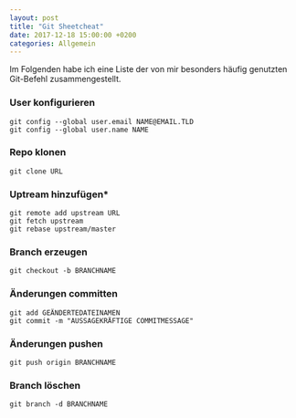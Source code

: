 ```yaml
---
layout: post
title: "Git Sheetcheat"
date: 2017-12-18 15:00:00 +0200
categories: Allgemein
---
```

Im Folgenden habe ich eine Liste der von mir besonders häufig genutzten Git-Befehl zusammengestellt.  
<!--more-->
### User konfigurieren
`git config --global user.email NAME@EMAIL.TLD`  
`git config --global user.name NAME`  

### Repo klonen
`git clone URL`  

### Uptream hinzufügen*
`git remote add upstream URL`  
`git fetch upstream`  
`git rebase upstream/master`  

### Branch erzeugen
`git checkout -b BRANCHNAME`  

### Änderungen committen
`git add GEÄNDERTEDATEINAMEN`  
`git commit -m "AUSSAGEKRÄFTIGE COMMITMESSAGE"`  

### Änderungen pushen
`git push origin BRANCHNAME`  

### Branch löschen
`git branch -d BRANCHNAME`  
